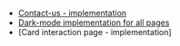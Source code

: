 * [Contact-us - implementation](https://github.com/zuri-training/CC-Generator-Team127/issues/45)
* [Dark-mode implementation for all pages](https://github.com/zuri-training/CC-Generator-Team127/issues/43)
* [Card interaction page - implementation]
